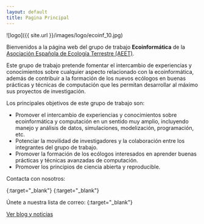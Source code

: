 ```yaml
---
layout: default
title: Pagina Principal
---
```


![logo]({{ site.url }}/images/logo/ecoinf_10.jpg)


Bienvenidos a la página web del grupo de trabajo **Ecoinformática** de la [Asociación Española de Ecología Terrestre (AEET)](http://www.aeet.org). 

Este grupo de trabajo pretende fomentar el intercambio de experiencias y conocimientos sobre cualquier aspecto relacionado con la ecoinformática, además de contribuir a la formación de los nuevos ecólogos en buenas prácticas y técnicas de computación que les permitan desarrollar al máximo sus proyectos de investigación.

Los principales objetivos de este grupo de trabajo son:

* Promover el intercambio de experiencias y conocimientos sobre ecoinformática y computación en un sentido muy amplio, incluyendo manejo y análisis de datos, simulaciones, modelización, programación, etc.
* Potenciar la movilidad de investigadores y la colaboración entre los integrantes del grupo de trabajo.
* Promover la formación de los ecólogos interesados en aprender buenas prácticas y técnicas avanzadas de computación.
* Promover los principios de ciencia abierta y reproducible.


Contacta con nosotros:

[<i class="fa fa-twitter fa-3x"></i>](https://twitter.com/ecoinf_aeet){:target="_blank"} [<i class="fa fa-github fa-3x"></i>](http://github.com/ecoinfaeet){:target="_blank"}  [<i class="fa fa-envelope fa-3x"></i>](mailto:ecoinf.aeet@gmail.com) 

Únete a nuestra lista de correo: 
[<i class="fa fa-list fa-2x"></i>](https://groups.google.com/forum/#!forum/ecoinformatica_aeet){:target="_blank"} 


[Ver blog y noticias](blog) 


